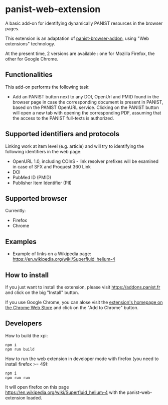 # panist-web-extension

A basic add-on for identifying dynamically PANIST resources in the browser pages.

This extension is an adaptation of [panist-browser-addon](https://github.com/panist/panist-browser-addon), using "Web extensions" technology.

At the present time, 2 versions are available : one for Mozilla Firefox, the other for Google Chrome.

## Functionalities

This add-on performs the following task:

* Add an PANIST button next to any DOI, OpenUrl and PMID found in the browser page in case the corresponding document is present in PANIST, based on the PANIST OpenURL service. Clicking on the PANIST button will open a new tab with opening the corresponding PDF, assuming that the access to the PANIST full-texts is authorized. 

## Supported identifiers and protocols

Linking work at item level (e.g. article) and will try to identifying the following identifiers in the web page:

* OpenURL 1.0, including COInS - link resolver prefixes will be examined in case of SFX and Proquest 360 Link
* DOI
* PubMed ID (PMID)
* Publisher Item Identifier (PII)

## Supported browser

Currently: 

* Firefox
* Chrome

## Examples

* Example of links on a Wikipedia page: https://en.wikipedia.org/wiki/Superfluid_helium-4

## How to install

If you just want to install the extension, please visit https://addons.panist.fr and click on the big "Install" button.

If you use Google Chrome, you can alose visit the [extension's homepage on the Chrome Web Store](https://chrome.google.com/webstore/detail/panist/fonjnfcanlbgnjgfhiocggldmpnhdhjg?hl=fr) and click on the "Add to Chrome" button.

## Developers

How to build the xpi:
```
npm i
npm run build
```

How to run the web extension in developer mode with firefox (you need to install firefox >= 49):
```
npm i
npm run run
``` 
It will open firefox on this page https://en.wikipedia.org/wiki/Superfluid_helium-4 with the panist-web-extension loaded. 
